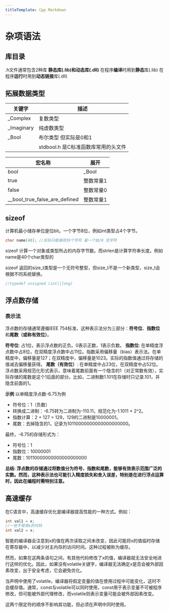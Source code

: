 ```yaml
---
titleTemplate: Cpp Markdown
---
```

# 杂项语法



## 库目录
.h文件通常包含2种库 **静态库(.lib)**和**动态库(.dll)**
在程序**编译**时用到**静态**库(.lib) 在程序**运行**时用到**动态链接**库(.dll)
















## 拓展数据类型
|关键字|描述|
|--------|--------|
|_Complex|复数类型|
|_Imaginary|纯虚数类型|
|_Bool|布尔类型 但实际是0和1|
||stdbool.h 是C标准函数库常用的头文件|

|宏名称|展开|
|--------|--------|
|bool|_Bool|
|true|整数常量1|
|false|整数常量0|
|__bool_true_false_are_defined|整数常量1|


## sizeof
计算机最小储存单位是位bit。一个字节8位，例如int类型占4个字节。
```c
char name[40]; //实际只能储存39个字符 留一个给/0 空字符
```
sizeof 计算一个对象或类型所占的内存字节数。而strlen是计算字符串长度。例如name是40个char类型的

sizeof 返回的size_t类型是一个无符号整型，但size_t不是一个新类型，size_t会根据不同系统替换。
```c
//typedef unsigned (int||long)
```
## 浮点数存储

### 表示法
浮点数的存储通常遵循IEEE 754标准，这种表示法分为三部分：**符号位**、**指数位**和**尾数（或称有效位）**。

**符号位**: 占1位，表示浮点数的正负。0表示正数，1表示负数。
**指数位**: 在单精度浮点数中占8位，在双精度浮点数中占11位。指数采用偏移量（bias）表示法。在单精度中，偏移量是127；在双精度中，偏移量是1023。实际的指数值通过将存储的值减去偏移量获得。
**尾数（有效位）**: 在单精度中占23位，在双精度中占52位。浮点数采用规范化形式表示，意味着尾数前面有一个隐含的1（对正常数有效），实际存储的尾数是这个1后面的部分。比如，二进制数1.101在存储时只记录.101，并隐含前面的1。


**示例**
以单精度浮点数-6.75为例
- 符号位：1（负数）
- 转换成二进制：-6.75转为二进制为-110.11，规范化为-1.1011 × 2^2。
- 指数计算：2 + 127 = 129，129的二进制是10000001。
- 尾数：去掉隐含的1，记录为10110000000000000000000。

最终，-6.75的存储形式为：
- 符号位：1
- 指数位：10000001
- 尾数：10110000000000000000000

**总结: 浮点数的存储通过将数值分为符号、指数和尾数，能够有效表示范围广泛的实数。然而，这种表示法也可能引入精度损失和舍入误差，特别是在进行浮点运算时，因此在编程时需特别注意。**





## 高速缓存
在C语言中，高速缓存优化是编译器提高性能的一种方式。例如：
```c
int val1 = x;
//一些不使用x的代码
int val2 = x;
```
智能的编译器会注意到x的值在两次读取之间未改变，因此可能将x的值临时存储在寄存器中，以减少对主内存的访问时间。这种过程被称为缓存。

然而，如果在这两条语句之间，有其他代码修改了x的值，编译器就无法安全地进行这样的优化。因此，如果没有volatile关键字，编译器无法确定x是否会被外部因素改变，出于安全考虑，它会避免优化。

当声明中使用了volatile，编译器将假定变量的值在使用过程中可能变化，这时不会缓存值。通常，const与volatile可以同时使用，const用于表示变量不可被程序修改，但可能被外部代理修改，而volatile则表示变量可能会被外部因素改变。

这两个限定符的顺序不影响其功能，但必须在声明中同时使用。